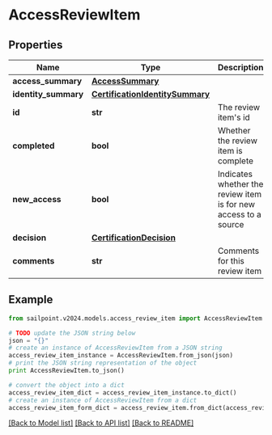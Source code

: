 # AccessReviewItem


## Properties

Name | Type | Description | Notes
------------ | ------------- | ------------- | -------------
**access_summary** | [**AccessSummary**](AccessSummary.md) |  | [optional] 
**identity_summary** | [**CertificationIdentitySummary**](CertificationIdentitySummary.md) |  | [optional] 
**id** | **str** | The review item&#39;s id | [optional] 
**completed** | **bool** | Whether the review item is complete | [optional] 
**new_access** | **bool** | Indicates whether the review item is for new access to a source | [optional] 
**decision** | [**CertificationDecision**](CertificationDecision.md) |  | [optional] 
**comments** | **str** | Comments for this review item | [optional] 

## Example

```python
from sailpoint.v2024.models.access_review_item import AccessReviewItem

# TODO update the JSON string below
json = "{}"
# create an instance of AccessReviewItem from a JSON string
access_review_item_instance = AccessReviewItem.from_json(json)
# print the JSON string representation of the object
print AccessReviewItem.to_json()

# convert the object into a dict
access_review_item_dict = access_review_item_instance.to_dict()
# create an instance of AccessReviewItem from a dict
access_review_item_form_dict = access_review_item.from_dict(access_review_item_dict)
```
[[Back to Model list]](../README.md#documentation-for-models) [[Back to API list]](../README.md#documentation-for-api-endpoints) [[Back to README]](../README.md)


